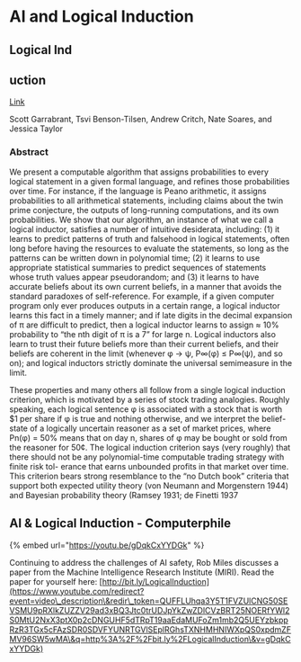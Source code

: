 # AI and Logical Induction

## Logical Ind

## uction&#x20;

[Link](https://arxiv.org/pdf/1609.03543.pdf)

Scott Garrabrant, Tsvi Benson-Tilsen, Andrew Critch, Nate Soares, and Jessica Taylor

### Abstract&#x20;

We present a computable algorithm that assigns probabilities to every logical statement in a given formal language, and refines those probabilities over time. For instance, if the language is Peano arithmetic, it assigns probabilities to all arithmetical statements, including claims about the twin prime conjecture, the outputs of long-running computations, and its own probabilities. We show that our algorithm, an instance of what we call a logical inductor, satisfies a number of intuitive desiderata, including: (1) it learns to predict patterns of truth and falsehood in logical statements, often long before having the resources to evaluate the statements, so long as the patterns can be written down in polynomial time; (2) it learns to use appropriate statistical summaries to predict sequences of statements whose truth values appear pseudorandom; and (3) it learns to have accurate beliefs about its own current beliefs, in a manner that avoids the standard paradoxes of self-reference. For example, if a given computer program only ever produces outputs in a certain range, a logical inductor learns this fact in a timely manner; and if late digits in the decimal expansion of π are difficult to predict, then a logical inductor learns to assign ≈ 10% probability to “the nth digit of π is a 7” for large n. Logical inductors also learn to trust their future beliefs more than their current beliefs, and their beliefs are coherent in the limit (whenever φ → ψ, P∞(φ) ≤ P∞(ψ), and so on); and logical inductors strictly dominate the universal semimeasure in the limit.&#x20;

These properties and many others all follow from a single logical induction criterion, which is motivated by a series of stock trading analogies. Roughly speaking, each logical sentence φ is associated with a stock that is worth $1 per share if φ is true and nothing otherwise, and we interpret the belief-state of a logically uncertain reasoner as a set of market prices, where Pn(φ) = 50% means that on day n, shares of φ may be bought or sold from the reasoner for 50¢. The logical induction criterion says (very roughly) that there should not be any polynomial-time computable trading strategy with finite risk tol- erance that earns unbounded profits in that market over time. This criterion bears strong resemblance to the “no Dutch book” criteria that support both expected utility theory (von Neumann and Morgenstern 1944) and Bayesian probability theory (Ramsey 1931; de Finetti 1937

## AI & Logical Induction - Computerphile



{% embed url="https://youtu.be/gDqkCxYYDGk" %}

Continuing to address the challenges of AI safety, Rob Miles discusses a paper from the Machine Intelligence Research Institute (MIRI). Read the paper for yourself here: [http://bit.ly/LogicalInduction](https://www.youtube.com/redirect?event=video\_description\&redir\_token=QUFFLUhqa3Y5T1FVZUlCNG50SEVSMU9pRXlkZUZZV29ad3xBQ3Jtc0trUDJpYkZwZDlCVzBRT25NOERfYWl2S0MtU2NxX3ptX0p2cDNGUHF5dTRpT19aaEdaMUFoZm1mb2Q5UEYzbkppRzR3TGx5cFAzSDR0SDVFYUNRTGVlSEplRGhsTXNHMHNIWXpQS0xpdmZFMV96SW5wMA\&q=http%3A%2F%2Fbit.ly%2FLogicalInduction\&v=gDqkCxYYDGk)
